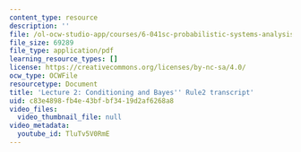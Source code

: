 ```yaml
---
content_type: resource
description: ''
file: /ol-ocw-studio-app/courses/6-041sc-probabilistic-systems-analysis-and-applied-probability-fall-2013/TluTv5V0RmE_transcript.pdf
file_size: 69289
file_type: application/pdf
learning_resource_types: []
license: https://creativecommons.org/licenses/by-nc-sa/4.0/
ocw_type: OCWFile
resourcetype: Document
title: 'Lecture 2: Conditioning and Bayes'' Rule2 transcript'
uid: c83e4898-fb4e-43bf-bf34-19d2af6268a8
video_files:
  video_thumbnail_file: null
video_metadata:
  youtube_id: TluTv5V0RmE
---
```

